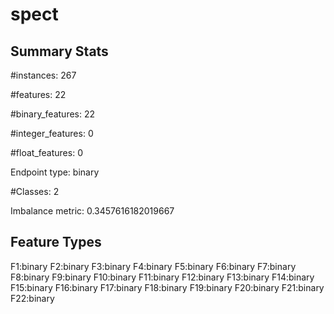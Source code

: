 # spect

## Summary Stats

#instances: 267

#features: 22

  #binary_features: 22

  #integer_features: 0

  #float_features: 0

Endpoint type: binary

#Classes: 2

Imbalance metric: 0.3457616182019667

## Feature Types

 F1:binary
F2:binary
F3:binary
F4:binary
F5:binary
F6:binary
F7:binary
F8:binary
F9:binary
F10:binary
F11:binary
F12:binary
F13:binary
F14:binary
F15:binary
F16:binary
F17:binary
F18:binary
F19:binary
F20:binary
F21:binary
F22:binary

